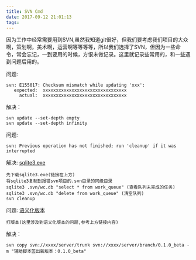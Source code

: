 ```yaml
---
title: SVN Cmd
date: 2017-09-12 21:01:13
tags:
---
```

因为工作中经常需要用到SVN,虽然我知道git很好，但我们要考虑我们项目的大众啊，策划啊，美术啊，运营啊等等等等，所以我们选择了SVN，但因为一些命令，常会忘记，一到要用的时候，方恨未做记录。这里就记录些常用的，和一些遇到问题后用的。

问题:
```
svn: E155017: Checksum mismatch while updating 'xxx': 
   expected:  xxxxxxxxxxxxxxxxxxxxxxxxxxxxxxxx 
     actual:  xxxxxxxxxxxxxxxxxxxxxxxxxxxxxxxx
```

解决：
```
svn update --set-depth empty 
svn update --set-depth infinity
```


问题:
```
svn: Previous operation has not finished; run 'cleanup' if it was interrupted
```

解决:
[sqlite3.exe](https://www.sqlite.org/2017/sqlite-tools-win32-x86-3200100.zip)
```
先下载sqlite3.exe(链接在上方)
将sqlite3复制到报错svn项目的.svn目录的同级目录
sqlite3 .svn/wc.db "select * from work_queue" (查看队列未完成的任务)
sqlite3 .svn/wc.db "delete from work_queue" (清空队列)
svn cleanup
```

问题:
[语义化版本](http://semver.org/lang/zh-CN/)
```
打版本(这里涉及到语义化版本的问题,参考上方链接内容)
```

解决：
```
svn copy svn://xxxx/server/trunk svn://xxxx/server/branch/0.1.0_beta -m "辅助脚本签出新版本：0.1.0_beta"
```
